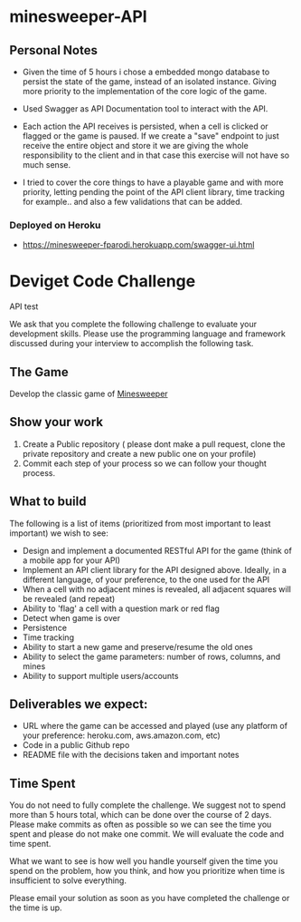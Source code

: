 # minesweeper-API
## Personal Notes

- Given the time of 5 hours i chose a embedded mongo database to persist the state of the game, instead of an isolated instance. Giving more priority to the implementation of the core logic of the game.

- Used Swagger as API Documentation tool to interact with the API. 

- Each action the API receives is persisted, when a cell is clicked or flagged or the game is paused. If we create a "save" endpoint to just receive the entire object and store it we are giving the whole responsibility to the client and in that case this exercise will not have so much sense.

- I tried to cover the core things to have a playable game and with more priority, letting pending the point of the API client library, time tracking for example.. and also a few validations that can be added.

### Deployed on Heroku

- https://minesweeper-fparodi.herokuapp.com/swagger-ui.html

# Deviget Code Challenge

API test

We ask that you complete the following challenge to evaluate your development skills. Please use the programming language and framework discussed during your interview to accomplish the following task.

## The Game
Develop the classic game of [Minesweeper](https://en.wikipedia.org/wiki/Minesweeper_(video_game))

## Show your work

1.  Create a Public repository ( please dont make a pull request, clone the private repository and create a new public one on your profile)
2.  Commit each step of your process so we can follow your thought process.

## What to build
The following is a list of items (prioritized from most important to least important) we wish to see:
* Design and implement  a documented RESTful API for the game (think of a mobile app for your API)
* Implement an API client library for the API designed above. Ideally, in a different language, of your preference, to the one used for the API
* When a cell with no adjacent mines is revealed, all adjacent squares will be revealed (and repeat)
* Ability to 'flag' a cell with a question mark or red flag
* Detect when game is over
* Persistence
* Time tracking
* Ability to start a new game and preserve/resume the old ones
* Ability to select the game parameters: number of rows, columns, and mines
* Ability to support multiple users/accounts
 
## Deliverables we expect:
* URL where the game can be accessed and played (use any platform of your preference: heroku.com, aws.amazon.com, etc)
* Code in a public Github repo
* README file with the decisions taken and important notes

## Time Spent
You do not need to fully complete the challenge. We suggest not to spend more than 5 hours total, which can be done over the course of 2 days.  Please make commits as often as possible so we can see the time you spent and please do not make one commit.  We will evaluate the code and time spent.
 
What we want to see is how well you handle yourself given the time you spend on the problem, how you think, and how you prioritize when time is insufficient to solve everything.

Please email your solution as soon as you have completed the challenge or the time is up.